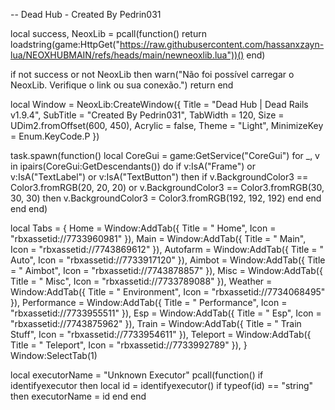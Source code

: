 -- Dead Hub - Created By Pedrin031

local success, NeoxLib = pcall(function()
    return loadstring(game:HttpGet("https://raw.githubusercontent.com/hassanxzayn-lua/NEOXHUBMAIN/refs/heads/main/newneoxlib.lua"))()
end)

if not success or not NeoxLib then
    warn("Não foi possível carregar o NeoxLib. Verifique o link ou sua conexão.")
    return
end

local Window = NeoxLib:CreateWindow({
    Title = "Dead Hub | Dead Rails v1.9.4",
    SubTitle = "Created By Pedrin031",
    TabWidth = 120,
    Size = UDim2.fromOffset(600, 450),
    Acrylic = false,
    Theme = "Light",
    MinimizeKey = Enum.KeyCode.P
})

task.spawn(function()
    local CoreGui = game:GetService("CoreGui")
    for _, v in ipairs(CoreGui:GetDescendants()) do
        if v:IsA("Frame") or v:IsA("TextLabel") or v:IsA("TextButton") then
            if v.BackgroundColor3 == Color3.fromRGB(20, 20, 20) or v.BackgroundColor3 == Color3.fromRGB(30, 30, 30) then
                v.BackgroundColor3 = Color3.fromRGB(192, 192, 192)
            end
        end
    end
end)

local Tabs = {
    Home = Window:AddTab({ Title = " Home", Icon = "rbxassetid://7733960981" }),
    Main = Window:AddTab({ Title = " Main", Icon = "rbxassetid://7743869612" }),
    Autofarm = Window:AddTab({ Title = " Auto", Icon = "rbxassetid://7733917120" }),
    Aimbot = Window:AddTab({ Title = " Aimbot", Icon = "rbxassetid://7743878857" }),
    Misc = Window:AddTab({ Title = " Misc", Icon = "rbxassetid://7733789088" }),
    Weather = Window:AddTab({ Title = " Environment", Icon = "rbxassetid://7734068495" }),
    Performance = Window:AddTab({ Title = " Performance", Icon = "rbxassetid://7733955511" }),
    Esp = Window:AddTab({ Title = " Esp", Icon = "rbxassetid://7743875962" }),
    Train = Window:AddTab({ Title = " Train Stuff", Icon = "rbxassetid://7733954611" }),
    Teleport = Window:AddTab({ Title = " Teleport", Icon = "rbxassetid://7733992789" }),
}
Window:SelectTab(1)

local executorName = "Unknown Executor"
pcall(function()
    if identifyexecutor then
        local id = identifyexecutor()
        if typeof(id) == "string" then
            executorName = id
        end
    end
